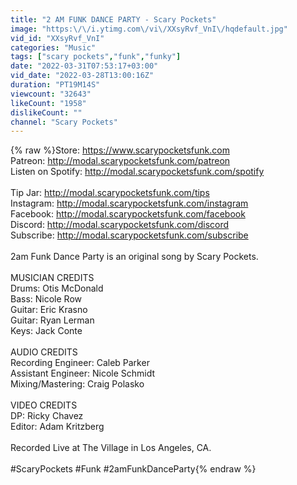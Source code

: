 ```yaml
---
title: "2 AM FUNK DANCE PARTY - Scary Pockets"
image: "https:\/\/i.ytimg.com\/vi\/XXsyRvf_VnI\/hqdefault.jpg"
vid_id: "XXsyRvf_VnI"
categories: "Music"
tags: ["scary pockets","funk","funky"]
date: "2022-03-31T07:53:17+03:00"
vid_date: "2022-03-28T13:00:16Z"
duration: "PT19M14S"
viewcount: "32643"
likeCount: "1958"
dislikeCount: ""
channel: "Scary Pockets"
---
```

{% raw %}Store: <a rel="nofollow" target="blank" href="https://www.scarypocketsfunk.com">https://www.scarypocketsfunk.com</a><br />Patreon: <a rel="nofollow" target="blank" href="http://modal.scarypocketsfunk.com/patreon">http://modal.scarypocketsfunk.com/patreon</a><br />Listen on Spotify: <a rel="nofollow" target="blank" href="http://modal.scarypocketsfunk.com/spotify">http://modal.scarypocketsfunk.com/spotify</a><br /><br />Tip Jar: <a rel="nofollow" target="blank" href="http://modal.scarypocketsfunk.com/tips">http://modal.scarypocketsfunk.com/tips</a><br />Instagram: <a rel="nofollow" target="blank" href="http://modal.scarypocketsfunk.com/instagram">http://modal.scarypocketsfunk.com/instagram</a><br />Facebook: <a rel="nofollow" target="blank" href="http://modal.scarypocketsfunk.com/facebook">http://modal.scarypocketsfunk.com/facebook</a><br />Discord: <a rel="nofollow" target="blank" href="http://modal.scarypocketsfunk.com/discord">http://modal.scarypocketsfunk.com/discord</a><br />Subscribe: <a rel="nofollow" target="blank" href="http://modal.scarypocketsfunk.com/subscribe">http://modal.scarypocketsfunk.com/subscribe</a><br /><br />2am Funk Dance Party is an original song by Scary Pockets.<br /><br />MUSICIAN CREDITS<br />Drums: Otis McDonald<br />Bass: Nicole Row<br />Guitar: Eric Krasno<br />Guitar: Ryan Lerman<br />Keys: Jack Conte<br /><br />AUDIO CREDITS<br />Recording Engineer: Caleb Parker<br />Assistant Engineer: Nicole Schmidt<br />Mixing/Mastering: Craig Polasko<br /><br />VIDEO CREDITS<br />DP: Ricky Chavez<br />Editor: Adam Kritzberg<br /><br />Recorded Live at The Village in Los Angeles, CA.<br /><br />#ScaryPockets #Funk #2amFunkDanceParty{% endraw %}
